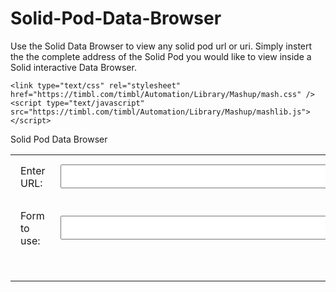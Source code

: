 # Solid-Pod-Data-Browser
Use the Solid Data Browser to view any solid pod url or uri. Simply instert the the complete address of the Solid Pod you would like to view inside a Solid interactive Data Browser.

<!DOCTYPE html>
<html id="docHTML">
<head>
  <title>Solid Pod Data Browser</title>
  <meta content="text/html; charset=UTF-8" http-equiv="content-type">
  <!-- was https://solid.github.io/solid-panes/style/tabbedtab.css   -->
  
    <link type="text/css" rel="stylesheet" href="https://timbl.com/timbl/Automation/Library/Mashup/mash.css" />
    <script type="text/javascript" src="https://timbl.com/timbl/Automation/Library/Mashup/mashlib.js"></script>

<script>
document.addEventListener('DOMContentLoaded', function() {
    const panes = require('mashlib')
    const UI = panes.UI
    const $rdf = UI.rdf
    const dom = document
    $rdf.Fetcher.crossSiteProxyTemplate = self.origin + '/xss?uri={uri}';
    var uri = window.location.href;
    // window.document.title = 'Data browser: ' + uri;
    var kb = UI.store;
    var outliner = panes.getOutliner(dom)

    function complainIfBad (ok, message) {
      if (ok) return
      let msg = box.appendChild(dom.createElement('p'))
      msg.textContent = message
    }

    function expandDataBowser ( event ) {
      let uri = $rdf.uri.join(subjectEle.value, window.location.href)
      console.log("User field " + subjectEle.value)
      console.log("User requests " + uri)

      const params = new URLSearchParams(location.search)
      params.set('uri', uri);
      window.history.replaceState({}, '', `${location.pathname}?${params}`);

      var subject = kb.sym(uri);
      // UI.widgets.makeDraggable(icon, subject) // beware many handlers piling up
      outliner.GotoSubject(subject, true, undefined, true, undefined);
    }

    async function applyForm ( event ) {
      let uri = $rdf.uri.join(subjectEle.value, window.location.href)
      let subject = $rdf.sym(uri)
      console.log("Subject field " + subjectEle.value)
      console.log("Loading subject: " + subject)
      await kb.fetcher.load(subject)
      console.log("Loaded subject. ")

      let formURI = $rdf.uri.join(formEle.value, window.location.href)
      let form = $rdf.sym(formURI)
      console.log("Form field " + formEle.value)
      console.log("Loading form: " + form)
      await kb.fetcher.load(form)
      console.log("Loaded form. ✅")

      console.log('Check predicates in form...')
      const predicates = kb.statementsMatching(null, UI.ns.ui('property')).map(st => st.object)
      var ontologyURIs = {}
      for (var pred of predicates) {
        console.log('        predicate: ' + pred)
        let nsuri = pred.doc().uri
        ontologyURIs[nsuri] = true
      }
      for (let ontURI in ontologyURIs) {
        let ontology = $rdf.sym(ontURI)
        ontURI = ontURI.replace(/^http:/, 'https:') // hack for browser security -- sigh
        if (ontURI.startsWith('https://purl.org/dc/terms/')) {
          console.log('   Using W3C archive version of ' + ontURI)
          ontURI = ontURI.replace(/^https:\/\//, 'https://www.w3.org/archive/')
          // ontURI = 'https://www.w3.org/archive/purl.org/dc/terms/ontology.rdf'
        }
        addToTray(ontology)
        console.log('Loading ontology URI ' + ontURI)
        let options = { withCredentials: false} // sigh more browser security
        try {
          await kb.fetcher.load(ontURI, options) // or could pass array ontologyURIs.keys
        } catch (err) {
          complainIfBad(false, ontURI + ' ' + err)
        }
      }

      const params = new URLSearchParams(location.search)
      params.set('subject', subject.uri);
      params.set('form', form.uri);
      window.history.replaceState({}, '', `${location.pathname}?${params}`);

      let store = subject.doc() // @@ need footprints, allow user cotrol of store

      UI.log.debug = console.log // @@ for testing

      UI.widgets.appendForm(dom, box, {}, subject, form, store, complainIfBad)

      // UI.widgets.makeDraggable(icon, subject) // beware many handlers piling up
      // outliner.GotoSubject(subject, true, undefined, true, undefined);
    }

    async function addToTray (thing) {
      console.log('Add to tray:' + thing)
      function deleteThis () {
        // @@ logical removal from tray collection
        tray.removeChild(card)
      }
      var already = {}
      for (var ele of tray.children) {
        if (ele.subject) {
          already[ele.subject.uri] = true
        }
      }
      if (already[thing.uri]) {
        console.log('    dropped object already in tray. ignore.' + thing)
        return
      }

      var tr = UI.widgets.personTR(dom, null, thing, { deleteFunction: deleteThis}) // @@ add delete
      var card = dom.createElement('table') // its own
      card.appendChild(tr)

      card.subject = thing
      card.style.backgroundColor = '#8e8'
      card.style.borderRadius = '1em'
      card.style.margin = '0.3em'
      tray.appendChild(card)
    }

    async function handleURIsDroppedOnTray (uris) {
      for (uri of uris) {
        console.log('dropped uri: ' + uri)
        await addToTray($rdf.sym(uri))
      }
    }

    const box = dom.getElementById('box')
    const formEle = dom.getElementById('form')
    const subjectEle = dom.getElementById('subject')
    const goButton = dom.getElementById('goButton')
    const applyButton =  dom.getElementById('applyButton')
    /*
    subject.addEventListener('keyup', function (e) {
      if (e.keyCode === 13) {
        expandDataBowser(e)
      }
    }, false)
    */

    const tray = box.appendChild(dom.createElement('div'))
    tray.style = 'background-color: #ccc; padding: 1em; border-radius: 1em; min-width:30em; min-height: 5em;'
    UI.widgets.makeDropTarget(tray, handleURIsDroppedOnTray)

    // Basic stuff:

    goButton.addEventListener('click', expandDataBowser, false);
    applyButton.addEventListener('click', applyForm, false);

    let initialSubject = new URLSearchParams(self.location.search).get("subject")
    if (initialSubject) {
      subjectEle.value = initialSubject
    }
    let initialForm = new URLSearchParams(self.location.search).get("form")
    if (initialForm) {
      formEle.value = initialForm
    } else {
      // formEle.value = 'https://index,solid.community'
    }

    goButton.addEventListener('click', expandDataBowser, false);
    let initial = new URLSearchParams(self.location.search).get("uri")
    if (initial) {
      subject.value = initial
    } else {
      console.log('ready for user input')
      // subjectEle.value = 'https://index.solid.community' // @@ testing
    }

    async function main () {
      await addToTray($rdf.sym('https://index.solid.community'))
      await addToTray($rdf.sym('https://index.solid.community/card#i'))
      await addToTray($rdf.sym('https://index.solid.community'))
    }

    if (initialSubject && initialForm) {
      console.log('All parms in URL search -> do immediately')
      applyForm()
    } else {
      console.log('ready for user input')
    }
    main()
});
</script>
</head>
<body>
  <table style="width:100%;">
    <tr>Solid Pod Data Browser</tr>
    <tr style="font-size:100%">
      <td style="padding:1em; width:5em;" id="icon">Enter URL:</td>
      <td><input id="subject" type="text" style="font-size:100%; min-width:30em; padding:0.5em; width:95%;"/></td>
      <td  style="width:5em;"><input type="button" id="goButton" value="(databrowser view)" /></td>
    </tr>
    <tr style="font-size:100%">
      <td style="padding:1em; width:5em;" id="icon">Form to use:</td>
      <td><input id="form" type="text" style="font-size:100%; min-width:30em; padding:0.5em; width:95%;"/></td>
      <td  style="width:5em;"><input type="button" id="applyButton" value="Apply" /></td>
    </tr>
    <tr><td colspan="3">
      <div class="TabulatorOutline" id="box">
          <table id="outline"></table>
      </div>
    </td>
    </tr>
</table>
</body>
</html
